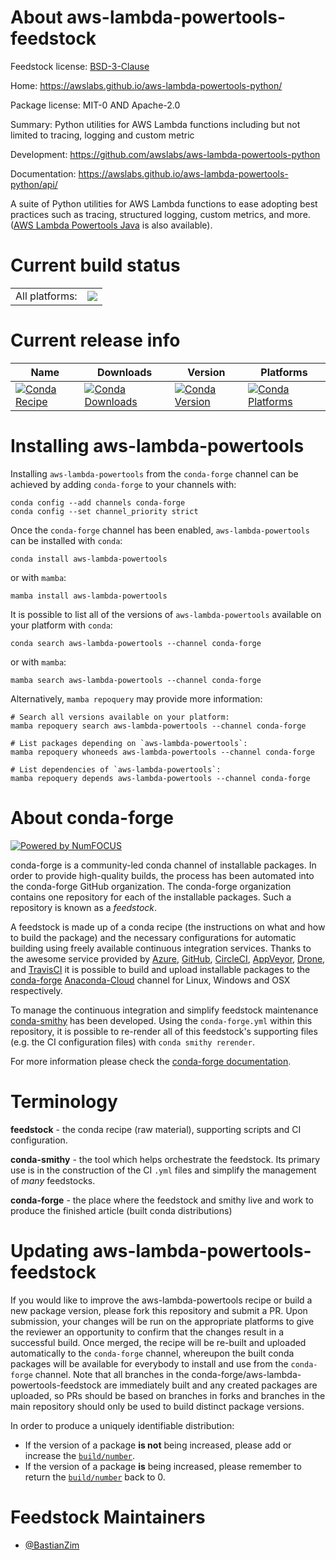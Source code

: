About aws-lambda-powertools-feedstock
=====================================

Feedstock license: [BSD-3-Clause](https://github.com/conda-forge/aws-lambda-powertools-feedstock/blob/main/LICENSE.txt)

Home: https://awslabs.github.io/aws-lambda-powertools-python/

Package license: MIT-0 AND Apache-2.0

Summary: Python utilities for AWS Lambda functions including but not limited to tracing, logging and custom metric

Development: https://github.com/awslabs/aws-lambda-powertools-python

Documentation: https://awslabs.github.io/aws-lambda-powertools-python/api/

A suite of Python utilities for AWS Lambda functions to ease adopting best practices such as tracing, structured logging,
custom metrics, and more. ([AWS Lambda Powertools Java](https://github.com/awslabs/aws-lambda-powertools-java) is also available).


Current build status
====================


<table><tr><td>All platforms:</td>
    <td>
      <a href="https://dev.azure.com/conda-forge/feedstock-builds/_build/latest?definitionId=11933&branchName=main">
        <img src="https://dev.azure.com/conda-forge/feedstock-builds/_apis/build/status/aws-lambda-powertools-feedstock?branchName=main">
      </a>
    </td>
  </tr>
</table>

Current release info
====================

| Name | Downloads | Version | Platforms |
| --- | --- | --- | --- |
| [![Conda Recipe](https://img.shields.io/badge/recipe-aws--lambda--powertools-green.svg)](https://anaconda.org/conda-forge/aws-lambda-powertools) | [![Conda Downloads](https://img.shields.io/conda/dn/conda-forge/aws-lambda-powertools.svg)](https://anaconda.org/conda-forge/aws-lambda-powertools) | [![Conda Version](https://img.shields.io/conda/vn/conda-forge/aws-lambda-powertools.svg)](https://anaconda.org/conda-forge/aws-lambda-powertools) | [![Conda Platforms](https://img.shields.io/conda/pn/conda-forge/aws-lambda-powertools.svg)](https://anaconda.org/conda-forge/aws-lambda-powertools) |

Installing aws-lambda-powertools
================================

Installing `aws-lambda-powertools` from the `conda-forge` channel can be achieved by adding `conda-forge` to your channels with:

```
conda config --add channels conda-forge
conda config --set channel_priority strict
```

Once the `conda-forge` channel has been enabled, `aws-lambda-powertools` can be installed with `conda`:

```
conda install aws-lambda-powertools
```

or with `mamba`:

```
mamba install aws-lambda-powertools
```

It is possible to list all of the versions of `aws-lambda-powertools` available on your platform with `conda`:

```
conda search aws-lambda-powertools --channel conda-forge
```

or with `mamba`:

```
mamba search aws-lambda-powertools --channel conda-forge
```

Alternatively, `mamba repoquery` may provide more information:

```
# Search all versions available on your platform:
mamba repoquery search aws-lambda-powertools --channel conda-forge

# List packages depending on `aws-lambda-powertools`:
mamba repoquery whoneeds aws-lambda-powertools --channel conda-forge

# List dependencies of `aws-lambda-powertools`:
mamba repoquery depends aws-lambda-powertools --channel conda-forge
```


About conda-forge
=================

[![Powered by
NumFOCUS](https://img.shields.io/badge/powered%20by-NumFOCUS-orange.svg?style=flat&colorA=E1523D&colorB=007D8A)](https://numfocus.org)

conda-forge is a community-led conda channel of installable packages.
In order to provide high-quality builds, the process has been automated into the
conda-forge GitHub organization. The conda-forge organization contains one repository
for each of the installable packages. Such a repository is known as a *feedstock*.

A feedstock is made up of a conda recipe (the instructions on what and how to build
the package) and the necessary configurations for automatic building using freely
available continuous integration services. Thanks to the awesome service provided by
[Azure](https://azure.microsoft.com/en-us/services/devops/), [GitHub](https://github.com/),
[CircleCI](https://circleci.com/), [AppVeyor](https://www.appveyor.com/),
[Drone](https://cloud.drone.io/welcome), and [TravisCI](https://travis-ci.com/)
it is possible to build and upload installable packages to the
[conda-forge](https://anaconda.org/conda-forge) [Anaconda-Cloud](https://anaconda.org/)
channel for Linux, Windows and OSX respectively.

To manage the continuous integration and simplify feedstock maintenance
[conda-smithy](https://github.com/conda-forge/conda-smithy) has been developed.
Using the ``conda-forge.yml`` within this repository, it is possible to re-render all of
this feedstock's supporting files (e.g. the CI configuration files) with ``conda smithy rerender``.

For more information please check the [conda-forge documentation](https://conda-forge.org/docs/).

Terminology
===========

**feedstock** - the conda recipe (raw material), supporting scripts and CI configuration.

**conda-smithy** - the tool which helps orchestrate the feedstock.
                   Its primary use is in the construction of the CI ``.yml`` files
                   and simplify the management of *many* feedstocks.

**conda-forge** - the place where the feedstock and smithy live and work to
                  produce the finished article (built conda distributions)


Updating aws-lambda-powertools-feedstock
========================================

If you would like to improve the aws-lambda-powertools recipe or build a new
package version, please fork this repository and submit a PR. Upon submission,
your changes will be run on the appropriate platforms to give the reviewer an
opportunity to confirm that the changes result in a successful build. Once
merged, the recipe will be re-built and uploaded automatically to the
`conda-forge` channel, whereupon the built conda packages will be available for
everybody to install and use from the `conda-forge` channel.
Note that all branches in the conda-forge/aws-lambda-powertools-feedstock are
immediately built and any created packages are uploaded, so PRs should be based
on branches in forks and branches in the main repository should only be used to
build distinct package versions.

In order to produce a uniquely identifiable distribution:
 * If the version of a package **is not** being increased, please add or increase
   the [``build/number``](https://docs.conda.io/projects/conda-build/en/latest/resources/define-metadata.html#build-number-and-string).
 * If the version of a package **is** being increased, please remember to return
   the [``build/number``](https://docs.conda.io/projects/conda-build/en/latest/resources/define-metadata.html#build-number-and-string)
   back to 0.

Feedstock Maintainers
=====================

* [@BastianZim](https://github.com/BastianZim/)

